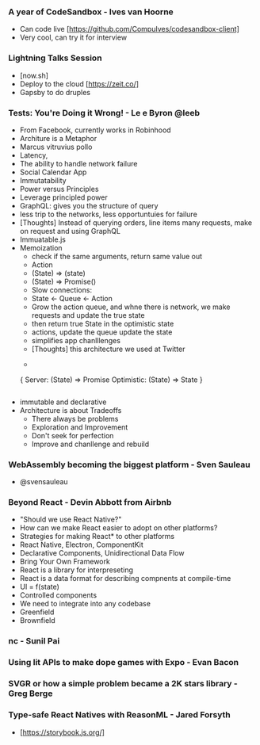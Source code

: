 ### A year of CodeSandbox - Ives van Hoorne
- Can code live [https://github.com/CompuIves/codesandbox-client]
- Very cool, can try it for interview

### Lightning Talks Session
- [now.sh]
- Deploy to the cloud [https://zeit.co/]
- Gapsby to do druples

### Tests: You're Doing it Wrong! - Le e Byron @leeb
- From Facebook, currently works in Robinhood
- Architure is a Metaphor
- Marcus vitruvius pollo
- Latency, 
- The ability to handle network failure
- Social Calendar App
- Immutatability
- Power versus Principles
- Leverage principled power
- GraphQL: gives you the structure of query
- less trip to the networks, less opportuntuies for failure
- [Thoughts] Instead of querying  orders, line items many requests, make on request and using GraphQL
- Immuatable.js
- Memoization
    - check if the same arguments, return same value out
    - Action
    - (State) => (state)
    - (State) => Promise(<State>)
    - Slow connections:
    - State <- Queue <- Action
    - Grow the action queue, and whne there is network, we make requests and update the true state
    - then return true State in the optimistic state
    - actions, update the queue update the state
    - simplifies app chanlllenges
    - [Thoughts] this architecture we used at Twitter
    - ```
     {
         Server: (State) => Promise<State>
         Optimistic: (State) => State
     }
     ```
- immutable and declarative
- Architecture is about Tradeoffs
    - There always be problems
    - Exploration and Improvement
    - Don't seek for perfection
    - Improve and chanllenge and rebuild

### WebAssembly becoming the biggest platform - Sven Sauleau
- @svensauleau

### Beyond React - Devin Abbott from Airbnb
- "Should we use React Native?"
- How can we make React easier to adopt on other platforms?
- Strategies for making React* to other platforms
- React Native, Electron, ComponentKit
- Declarative Components, Unidirectional Data Flow
- Bring Your Own Framework
- React is a library for interpreseting
- React is a data format for describing compnents at compile-time
- UI = f(state)
- Controlled components
- We need to integrate into any codebase
- Greenfield
- Brownfield

### nc - Sunil Pai

### Using lit APIs to make dope games with Expo - Evan Bacon


### SVGR or how a simple problem became a 2K stars library - Greg Berge

### Type-safe React Natives with ReasonML - Jared Forsyth

- [https://storybook.js.org/]



